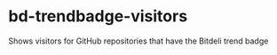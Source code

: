 bd-trendbadge-visitors
======================

Shows visitors for GitHub repositories that have the Bitdeli trend badge